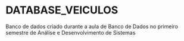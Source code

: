 # DATABASE_VEICULOS
Banco de dados criado durante a aula de Banco de Dados no primeiro semestre de Análise e Desenvolvimento de Sistemas
